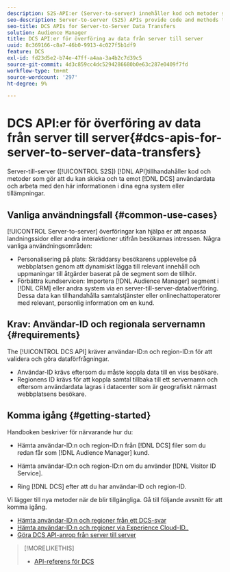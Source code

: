 ```yaml
---
description: S2S-API:er (Server-to-server) innehåller kod och metoder som gör att du kan skicka och ta emot DCS-användardata och arbeta med den här informationen i dina egna system eller program.
seo-description: Server-to-server (S2S) APIs provide code and methods that let you send and receive DCS user data and work with this information in your own systems or applications.
seo-title: DCS APIs for Server-to-Server Data Transfers
solution: Audience Manager
title: DCS API:er för överföring av data från server till server
uuid: 8c369166-c8a7-46b0-9913-4c027f5b1df9
feature: DCS
exl-id: fd23d5e2-b74e-47ff-a4aa-3a4b2c7d39c5
source-git-commit: 4d3c859cc4dc5294286680b0e63c287e0409f7fd
workflow-type: tm+mt
source-wordcount: '297'
ht-degree: 9%

---
```


# DCS API:er för överföring av data från server till server{#dcs-apis-for-server-to-server-data-transfers}

Server-till-server ([!UICONTROL S2S]) [!DNL API]tillhandahåller kod och metoder som gör att du kan skicka och ta emot [!DNL DCS] användardata och arbeta med den här informationen i dina egna system eller tillämpningar.

## Vanliga användningsfall {#common-use-cases}

[!UICONTROL Server-to-server] överföringar kan hjälpa er att anpassa landningssidor eller andra interaktioner utifrån besökarnas intressen. Några vanliga användningsområden:

* Personalisering på plats: Skräddarsy besökarens upplevelse på webbplatsen genom att dynamiskt lägga till relevant innehåll och uppmaningar till åtgärder baserat på de segment som de tillhör.
* Förbättra kundservicen: Importera [!DNL Audience Manager] segment i [!DNL CRM] eller andra system via en server-till-server-dataöverföring. Dessa data kan tillhandahålla samtalstjänster eller onlinechattoperatorer med relevant, personlig information om en kund.

## Krav: Användar-ID och regionala servernamn {#requirements}

The [!UICONTROL DCS API] kräver användar-ID:n och region-ID:n för att validera och göra dataförfrågningar.

* Användar-ID krävs eftersom du måste koppla data till en viss besökare.
* Regionens ID krävs för att koppla samtal tillbaka till ett servernamn och eftersom användardata lagras i datacenter som är geografiskt närmast webbplatsens besökare.

## Komma igång {#getting-started}

Handboken beskriver för närvarande hur du:

* Hämta användar-ID:n och region-ID:n från [!DNL DCS] filer som du redan får som [!DNL Audience Manager] kund.

* Hämta användar-ID:n och region-ID:n om du använder [!DNL Visitor ID Service].
* Ring [!DNL DCS] efter att du har användar-ID och region-ID.

Vi lägger till nya metoder när de blir tillgängliga. Gå till följande avsnitt för att komma igång.

* [Hämta användar-ID:n och regioner från ett DCS-svar](dcs-aam-ids.md)
* [Hämta användar-ID:n och regioner via Experience Cloud-ID..](dcs-mcid-ids.md)
* [Göra DCS API-anrop från server till server](dcs-s2s-calls.md)

>[!MORELIKETHIS]
>
>* [API-referens för DCS ](../../../api/dcs-intro/dcs-api-reference/dcs-api-methods.md)


